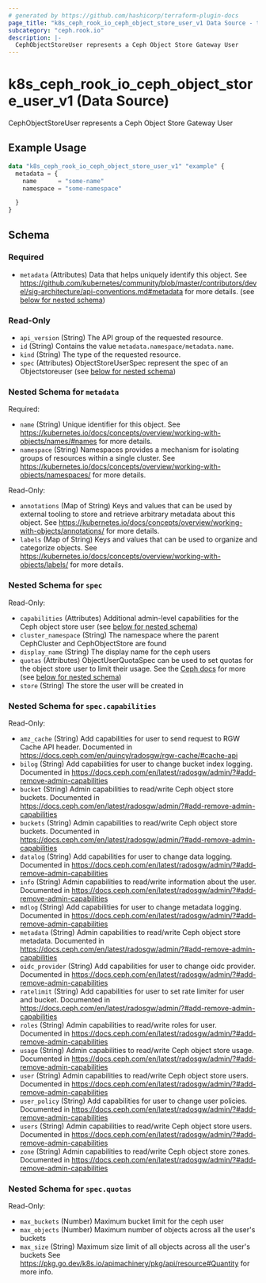 ```yaml
---
# generated by https://github.com/hashicorp/terraform-plugin-docs
page_title: "k8s_ceph_rook_io_ceph_object_store_user_v1 Data Source - terraform-provider-k8s"
subcategory: "ceph.rook.io"
description: |-
  CephObjectStoreUser represents a Ceph Object Store Gateway User
---
```


# k8s_ceph_rook_io_ceph_object_store_user_v1 (Data Source)

CephObjectStoreUser represents a Ceph Object Store Gateway User

## Example Usage

```terraform
data "k8s_ceph_rook_io_ceph_object_store_user_v1" "example" {
  metadata = {
    name      = "some-name"
    namespace = "some-namespace"

  }
}
```

<!-- schema generated by tfplugindocs -->
## Schema

### Required

- `metadata` (Attributes) Data that helps uniquely identify this object. See https://github.com/kubernetes/community/blob/master/contributors/devel/sig-architecture/api-conventions.md#metadata for more details. (see [below for nested schema](#nestedatt--metadata))

### Read-Only

- `api_version` (String) The API group of the requested resource.
- `id` (String) Contains the value `metadata.namespace/metadata.name`.
- `kind` (String) The type of the requested resource.
- `spec` (Attributes) ObjectStoreUserSpec represent the spec of an Objectstoreuser (see [below for nested schema](#nestedatt--spec))

<a id="nestedatt--metadata"></a>
### Nested Schema for `metadata`

Required:

- `name` (String) Unique identifier for this object. See https://kubernetes.io/docs/concepts/overview/working-with-objects/names/#names for more details.
- `namespace` (String) Namespaces provides a mechanism for isolating groups of resources within a single cluster. See https://kubernetes.io/docs/concepts/overview/working-with-objects/namespaces/ for more details.

Read-Only:

- `annotations` (Map of String) Keys and values that can be used by external tooling to store and retrieve arbitrary metadata about this object. See https://kubernetes.io/docs/concepts/overview/working-with-objects/annotations/ for more details.
- `labels` (Map of String) Keys and values that can be used to organize and categorize objects. See https://kubernetes.io/docs/concepts/overview/working-with-objects/labels/ for more details.


<a id="nestedatt--spec"></a>
### Nested Schema for `spec`

Read-Only:

- `capabilities` (Attributes) Additional admin-level capabilities for the Ceph object store user (see [below for nested schema](#nestedatt--spec--capabilities))
- `cluster_namespace` (String) The namespace where the parent CephCluster and CephObjectStore are found
- `display_name` (String) The display name for the ceph users
- `quotas` (Attributes) ObjectUserQuotaSpec can be used to set quotas for the object store user to limit their usage. See the [Ceph docs](https://docs.ceph.com/en/latest/radosgw/admin/?#quota-management) for more (see [below for nested schema](#nestedatt--spec--quotas))
- `store` (String) The store the user will be created in

<a id="nestedatt--spec--capabilities"></a>
### Nested Schema for `spec.capabilities`

Read-Only:

- `amz_cache` (String) Add capabilities for user to send request to RGW Cache API header. Documented in https://docs.ceph.com/en/quincy/radosgw/rgw-cache/#cache-api
- `bilog` (String) Add capabilities for user to change bucket index logging. Documented in https://docs.ceph.com/en/latest/radosgw/admin/?#add-remove-admin-capabilities
- `bucket` (String) Admin capabilities to read/write Ceph object store buckets. Documented in https://docs.ceph.com/en/latest/radosgw/admin/?#add-remove-admin-capabilities
- `buckets` (String) Admin capabilities to read/write Ceph object store buckets. Documented in https://docs.ceph.com/en/latest/radosgw/admin/?#add-remove-admin-capabilities
- `datalog` (String) Add capabilities for user to change data logging. Documented in https://docs.ceph.com/en/latest/radosgw/admin/?#add-remove-admin-capabilities
- `info` (String) Admin capabilities to read/write information about the user. Documented in https://docs.ceph.com/en/latest/radosgw/admin/?#add-remove-admin-capabilities
- `mdlog` (String) Add capabilities for user to change metadata logging. Documented in https://docs.ceph.com/en/latest/radosgw/admin/?#add-remove-admin-capabilities
- `metadata` (String) Admin capabilities to read/write Ceph object store metadata. Documented in https://docs.ceph.com/en/latest/radosgw/admin/?#add-remove-admin-capabilities
- `oidc_provider` (String) Add capabilities for user to change oidc provider. Documented in https://docs.ceph.com/en/latest/radosgw/admin/?#add-remove-admin-capabilities
- `ratelimit` (String) Add capabilities for user to set rate limiter for user and bucket. Documented in https://docs.ceph.com/en/latest/radosgw/admin/?#add-remove-admin-capabilities
- `roles` (String) Admin capabilities to read/write roles for user. Documented in https://docs.ceph.com/en/latest/radosgw/admin/?#add-remove-admin-capabilities
- `usage` (String) Admin capabilities to read/write Ceph object store usage. Documented in https://docs.ceph.com/en/latest/radosgw/admin/?#add-remove-admin-capabilities
- `user` (String) Admin capabilities to read/write Ceph object store users. Documented in https://docs.ceph.com/en/latest/radosgw/admin/?#add-remove-admin-capabilities
- `user_policy` (String) Add capabilities for user to change user policies. Documented in https://docs.ceph.com/en/latest/radosgw/admin/?#add-remove-admin-capabilities
- `users` (String) Admin capabilities to read/write Ceph object store users. Documented in https://docs.ceph.com/en/latest/radosgw/admin/?#add-remove-admin-capabilities
- `zone` (String) Admin capabilities to read/write Ceph object store zones. Documented in https://docs.ceph.com/en/latest/radosgw/admin/?#add-remove-admin-capabilities


<a id="nestedatt--spec--quotas"></a>
### Nested Schema for `spec.quotas`

Read-Only:

- `max_buckets` (Number) Maximum bucket limit for the ceph user
- `max_objects` (Number) Maximum number of objects across all the user's buckets
- `max_size` (String) Maximum size limit of all objects across all the user's buckets See https://pkg.go.dev/k8s.io/apimachinery/pkg/api/resource#Quantity for more info.
